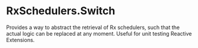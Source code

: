 RxSchedulers.Switch
===================

Provides a way to abstract the retrieval of Rx schedulers, such that the actual logic can be replaced at any moment. Useful for unit testing Reactive Extensions.